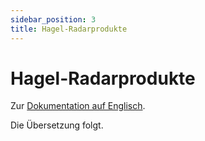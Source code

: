 ```yaml
---
sidebar_position: 3
title: Hagel-Radarprodukte
---
```


# Hagel-Radarprodukte

Zur [Dokumentation auf Englisch](https://opendatadocs.meteoswiss.ch/d-radar-data/d3-hail-radar-products).

Die Übersetzung folgt.
